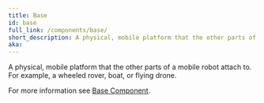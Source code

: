 ```yaml
---
title: Base
id: base
full_link: /components/base/
short_description: A physical, mobile platform that the other parts of a mobile robot attach to.
aka:
---
```


A physical, mobile platform that the other parts of a mobile robot attach to.
For example, a wheeled rover, boat, or flying drone.

For more information see [Base Component](../../components/base).
